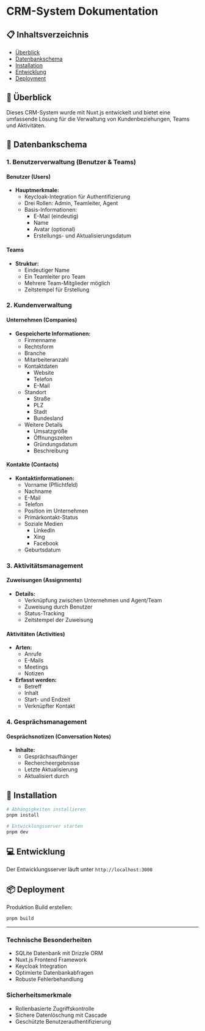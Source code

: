 # CRM-System Dokumentation

## 📋 Inhaltsverzeichnis

- [Überblick](#überblick)
- [Datenbankschema](#datenbankschema)
- [Installation](#installation)
- [Entwicklung](#entwicklung)
- [Deployment](#deployment)

## 🎯 Überblick

Dieses CRM-System wurde mit Nuxt.js entwickelt und bietet eine umfassende Lösung für die Verwaltung von Kundenbeziehungen, Teams und Aktivitäten.

## 💾 Datenbankschema

### 1. Benutzerverwaltung (Benutzer & Teams)

#### Benutzer (Users)

- **Hauptmerkmale:**
  - Keycloak-Integration für Authentifizierung
  - Drei Rollen: Admin, Teamleiter, Agent
  - Basis-Informationen:
    - E-Mail (eindeutig)
    - Name
    - Avatar (optional)
    - Erstellungs- und Aktualisierungsdatum

#### Teams

- **Struktur:**
  - Eindeutiger Name
  - Ein Teamleiter pro Team
  - Mehrere Team-Mitglieder möglich
  - Zeitstempel für Erstellung

### 2. Kundenverwaltung

#### Unternehmen (Companies)

- **Gespeicherte Informationen:**
  - Firmenname
  - Rechtsform
  - Branche
  - Mitarbeiteranzahl
  - Kontaktdaten
    - Website
    - Telefon
    - E-Mail
  - Standort
    - Straße
    - PLZ
    - Stadt
    - Bundesland
  - Weitere Details
    - Umsatzgröße
    - Öffnungszeiten
    - Gründungsdatum
    - Beschreibung

#### Kontakte (Contacts)

- **Kontaktinformationen:**
  - Vorname (Pflichtfeld)
  - Nachname
  - E-Mail
  - Telefon
  - Position im Unternehmen
  - Primärkontakt-Status
  - Soziale Medien
    - LinkedIn
    - Xing
    - Facebook
  - Geburtsdatum

### 3. Aktivitätsmanagement

#### Zuweisungen (Assignments)

- **Details:**
  - Verknüpfung zwischen Unternehmen und Agent/Team
  - Zuweisung durch Benutzer
  - Status-Tracking
  - Zeitstempel der Zuweisung

#### Aktivitäten (Activities)

- **Arten:**
  - Anrufe
  - E-Mails
  - Meetings
  - Notizen
- **Erfasst werden:**
  - Betreff
  - Inhalt
  - Start- und Endzeit
  - Verknüpfter Kontakt

### 4. Gesprächsmanagement

#### Gesprächsnotizen (Conversation Notes)

- **Inhalte:**
  - Gesprächsaufhänger
  - Rechercheergebnisse
  - Letzte Aktualisierung
  - Aktualisiert durch

## 🚀 Installation

```bash
# Abhängigkeiten installieren
pnpm install

# Entwicklungsserver starten
pnpm dev
```

## 💻 Entwicklung

Der Entwicklungsserver läuft unter `http://localhost:3000`

## 📦 Deployment

Produktion Build erstellen:

```bash
pnpm build
```

---

### Technische Besonderheiten

- SQLite Datenbank mit Drizzle ORM
- Nuxt.js Frontend Framework
- Keycloak Integration
- Optimierte Datenbankabfragen
- Robuste Fehlerbehandlung

### Sicherheitsmerkmale

- Rollenbasierte Zugriffskontrolle
- Sichere Datenlöschung mit Cascade
- Geschützte Benutzerauthentifizierung
